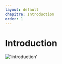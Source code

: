 ```yaml
---
layout: default
chapitre: Introduction
order: 1
---
```


<!-- new slide -->

# Introduction

!['introduction'](./1.Introduction/images/introduction.PNG)

